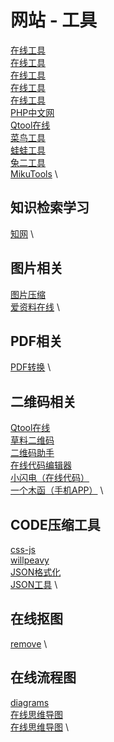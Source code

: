 # 网站 - 工具

[在线工具](https://tool.lu/) \
[在线工具](https://www.lmcjl.com/) \
[在线工具](https://www.wdku.net/) \
[在线工具](https://www.zxgj.cn/) \
[在线工具](http://tools.bugscaner.com/) \
[PHP中文网](https://www.php.cn/xiazai/tool) \
[Qtool在线](https://www.qtool.net/) \
[菜鸟工具](https://c.runoob.com/) \
[蛙蛙工具](https://www.iamwawa.cn/) \
[兔二工具](https://www.tool22.com/) \
[MikuTools](https://tools.miku.ac/) \

## 知识检索学习
[知网](https://www.cnki.net/) \

## 图片相关
[图片压缩](https://www.bejson.com/) \
[爱资料在线](https://www.toolnb.com/) \

## PDF相关
[PDF转换](https://smallpdf.com/) \

## 二维码相关
[Qtool在线](https://www.qtool.net/) \
[草料二维码](https://cli.im/) \
[二维码助手](https://so.csdn.net/plugin/qrcode.html?query=https://csdn.net&spm=1000.2115.3001.5851) \
[在线代码编辑器](https://jojowwbb.github.io/pen/index.html) \
[小闪电（在线代码）](https://jsrun.net/) \
[一个木函（手机APP）](http://www.woobx.cn/index.html) \

## CODE压缩工具
[css-js](https://tool.css-js.com/) \
[willpeavy](https://www.willpeavy.com/) \
[JSON格式化](https://www.json.cn/) \
[JSON工具](https://so.csdn.net/plugin/jsonPages.html?spm=1000.2115.3001.5850) \

## 在线抠图
[remove](https://www.remove.bg/zh) \

## 在线流程图
[diagrams](https://app.diagrams.net/) \
[在线思维导图](https://miyuesc.github.io/process-designer/) \
[在线思维导图](https://miyuesc.gitee.io/process-designer/) \
